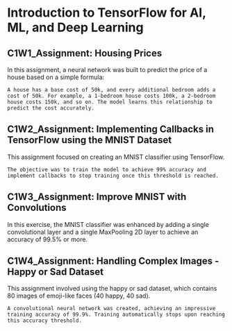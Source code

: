 <h1>Introduction to TensorFlow for AI, ML, and Deep Learning</h1>

<h2>C1W1_Assignment: Housing Prices</h2>
<p>In this assignment, a neural network was built to predict the price of a house based on a simple formula:</p>
<code>A house has a base cost of 50k, and every additional bedroom adds a cost of 50k. For example, a 1-bedroom house costs 100k, a 2-bedroom house costs 150k, and so on. The model learns this relationship to predict the cost accurately.</code>

<h2>C1W2_Assignment: Implementing Callbacks in TensorFlow using the MNIST Dataset</h2>
<p>This assignment focused on creating an MNIST classifier using TensorFlow. </p>
<code>The objective was to train the model to achieve 99% accuracy and implement callbacks to stop training once this threshold is reached.</code>

<h2>C1W3_Assignment: Improve MNIST with Convolutions</h2>
<p>In this exercise, the MNIST classifier was enhanced by adding a single convolutional layer and a single MaxPooling 2D layer to achieve an accuracy of 99.5% or more.</p>

<h2>C1W4_Assignment: Handling Complex Images - Happy or Sad Dataset</h2>
<p>This assignment involved using the happy or sad dataset, which contains 80 images of emoji-like faces (40 happy, 40 sad). </p>
<code>A convolutional neural network was created, achieving an impressive training accuracy of 99.9%. Training automatically stops upon reaching this accuracy threshold.</code>

